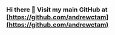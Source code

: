### Hi there 👋 Visit my main GitHub at [https://github.com/andrewctam](https://github.com/andrewctam)

